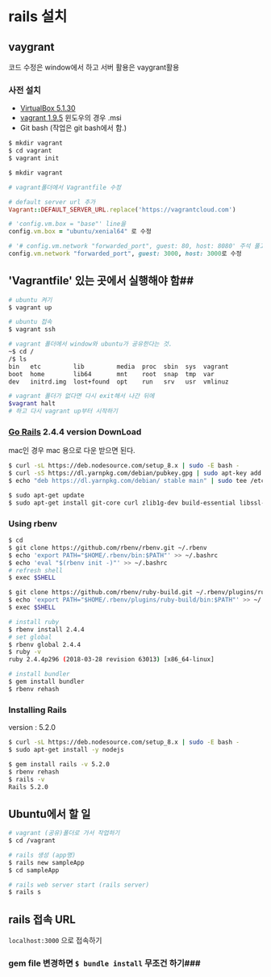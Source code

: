 # rails 설치

## vaygrant

코드 수정은 window에서 하고 서버 활용은 vaygrant활용



### 사전 설치

- [VirtualBox 5.1.30](https://www.virtualbox.org/wiki/Download_Old_Builds_5_1)
- [vagrant 1.9.5](https://releases.hashicorp.com/vagrant/) 
  윈도우의 경우 .msi
- Git bash (작업은 git bash에서 함.)

```bash
$ mkdir vagrant
$ cd vagrant
$ vagrant init

$ mkdir vagrant
```

```ruby
# vagrant폴더에서 Vagrantfile 수정

# default server url 추가
Vagrant::DEFAULT_SERVER_URL.replace('https://vagrantcloud.com') 

# 'config.vm.box = "base"' line을
config.vm.box = "ubuntu/xenial64" 로 수정

# '# config.vm.network "forwarded_port", guest: 80, host: 8080' 주석 풀고
config.vm.network "forwarded_port", guest: 3000, host: 3000로 수정
```



## 'Vagrantfile' 있는 곳에서 실행해야 함##

```bash
# ubuntu 켜기
$ vagrant up

# ubuntu 접속
$ vagrant ssh
```



```bash
# vagrant 폴더에서 window와 ubuntu가 공유한다는 것.
~$ cd /
/$ ls
bin   etc         lib         media  proc  sbin  sys  vagrant
boot  home        lib64       mnt    root  snap  tmp  var
dev   initrd.img  lost+found  opt    run   srv   usr  vmlinuz

# vagrant 폴더가 없다면 다시 exit해서 나간 뒤에 
$vagrant halt
# 하고 다시 vagrant up부터 시작하기
```



### [Go Rails](https://gorails.com/setup/ubuntu/16.04) 2.4.4 version DownLoad

mac인 경우 mac 용으로 다운 받으면 된다.

```bash
$ curl -sL https://deb.nodesource.com/setup_8.x | sudo -E bash -
$ curl -sS https://dl.yarnpkg.com/debian/pubkey.gpg | sudo apt-key add -
$ echo "deb https://dl.yarnpkg.com/debian/ stable main" | sudo tee /etc/apt/sources.list.d/yarn.list

$ sudo apt-get update
$ sudo apt-get install git-core curl zlib1g-dev build-essential libssl-dev libreadline-dev libyaml-dev libsqlite3-dev sqlite3 libxml2-dev libxslt1-dev libcurl4-openssl-dev software-properties-common libffi-dev nodejs yarn
```



### Using rbenv

```bash
$ cd
$ git clone https://github.com/rbenv/rbenv.git ~/.rbenv
$ echo 'export PATH="$HOME/.rbenv/bin:$PATH"' >> ~/.bashrc
$ echo 'eval "$(rbenv init -)"' >> ~/.bashrc
# refresh shell 
$ exec $SHELL

$ git clone https://github.com/rbenv/ruby-build.git ~/.rbenv/plugins/ruby-build
$ echo 'export PATH="$HOME/.rbenv/plugins/ruby-build/bin:$PATH"' >> ~/.bashrc
$ exec $SHELL

# install ruby
$ rbenv install 2.4.4
# set global
$ rbenv global 2.4.4
$ ruby -v
ruby 2.4.4p296 (2018-03-28 revision 63013) [x86_64-linux]

# install bundler
$ gem install bundler
$ rbenv rehash
```



### Installing Rails

version : 5.2.0

```bash
$ curl -sL https://deb.nodesource.com/setup_8.x | sudo -E bash -
$ sudo apt-get install -y nodejs

$ gem install rails -v 5.2.0
$ rbenv rehash
$ rails -v
Rails 5.2.0
```



## Ubuntu에서 할 일

```bash
# vagrant (공유)폴더로 가서 작업하기
$ cd /vagrant

# rails 생성 (app명)
$ rails new sampleApp
$ cd sampleApp

# rails web server start (rails server)
$ rails s
```



## rails 접속 URL

`localhost:3000` 으로 접속하기



### gem file 변경하면 `$ bundle install` 무조건 하기###